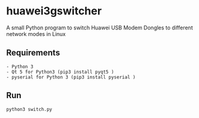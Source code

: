 # huawei3gswitcher
A small Python program to switch Huawei USB Modem Dongles to different network modes in Linux

## Requirements
    - Python 3
    - Qt 5 for Python3 (pip3 install pyqt5 )
    - pyserial for Python 3 (pip3 install pyserial )

## Run 
```python3 switch.py```
